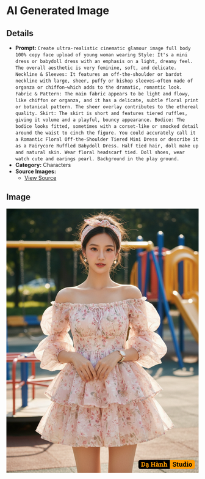 # AI Generated Image

## Details
- **Prompt:** `Create ultra-realistic cinematic glamour image full body 100% copy face upload of young woman wearing
Style: It's a mini dress or babydoll dress with an emphasis on a light, dreamy feel. The overall aesthetic is very feminine, soft, and delicate.
Neckline & Sleeves: It features an off-the-shoulder or bardot neckline with large, sheer, puffy or bishop sleeves—often made of organza or chiffon—which adds to the dramatic, romantic look.
Fabric & Pattern: The main fabric appears to be light and flowy, like chiffon or organza, and it has a delicate, subtle floral print or botanical pattern. The sheer overlay contributes to the ethereal quality.
Skirt: The skirt is short and features tiered ruffles, giving it volume and a playful, bouncy appearance.
Bodice: The bodice looks fitted, sometimes with a corset-like or smocked detail around the waist to cinch the figure.
You could accurately call it a Romantic Floral Off-the-Shoulder Tiered Mini Dress or describe it as a Fairycore Ruffled Babydoll Dress. Half tied hair, doll make up and natural skin. Wear floral headscarf tied. Doll shoes, wear watch cute and earings pearl. Background in the play ground.`
- **Category:** Characters
- **Source Images:**
  - [View Source](https://raw.githubusercontent.com/lenzcomvth/Somethings/main/Models/Female/Female3.jpg)

## Image
![AI Generated Image](./image-2025-10-20T08-51-04-653Z-lobfq.png)